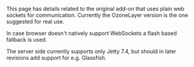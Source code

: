 This page has details related to the original add-on that uses plain web sockets for communication. Currently the OzoneLayer version is the one suggested for real use.

In case browser doesn't natively support WebSockets a flash based fallback is used.

The server side currently supports only Jetty 7.4, but should in later revisions add support for e.g. Glassfish.